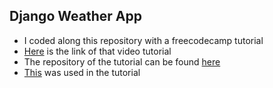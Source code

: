 ## Django Weather App
- I coded along this repository with a freecodecamp tutorial
- [Here](https://youtu.be/jBzwzrDvZ18) is the link of that video tutorial
- The repository of the tutorial can be found [here](https://github.com/tomitokko/weather_detector)
- [This](https://openweathermap.org/api) was used in the tutorial
